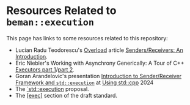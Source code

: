 <!-- SPDX-License-Identifier: Apache-2.0 WITH LLVM-exception -->

# Resources Related to `beman::execution`

This page has links to some resources related to this repository:

* Lucian Radu Teodorescu's [Overload](https://accu.org/journals/nonmembers/overload_issue_members/) article [Senders/Receivers: An Introduction](https://accu.org/journals/overload/32/184/teodorescu/).
* Eric Niebler's Working with Asynchrony Generically: A Tour of C++ [Executors part 1](https://youtu.be/xLboNIf7BTg?si=JhXh55lCGW9-EuQl)/[part 2](https://youtu.be/6a0zzUBUNW4?si=7We2cRiJD0eJ7jm9).
* Goran Arandelovic's presentation [Introduction to Sender/Receiver Framework and `std::execution`](https://eel.is/c++draft/#exec) at [Using std::cpp](https://eventos.uc3m.es/105614/programme/using-std-cpp-2024.html) 2024
* The [`std::execution](https://wg21.link/p2300) proposal.
* The [[exec]](https://eel.is/c++draft/#exec) section of the draft standard.
